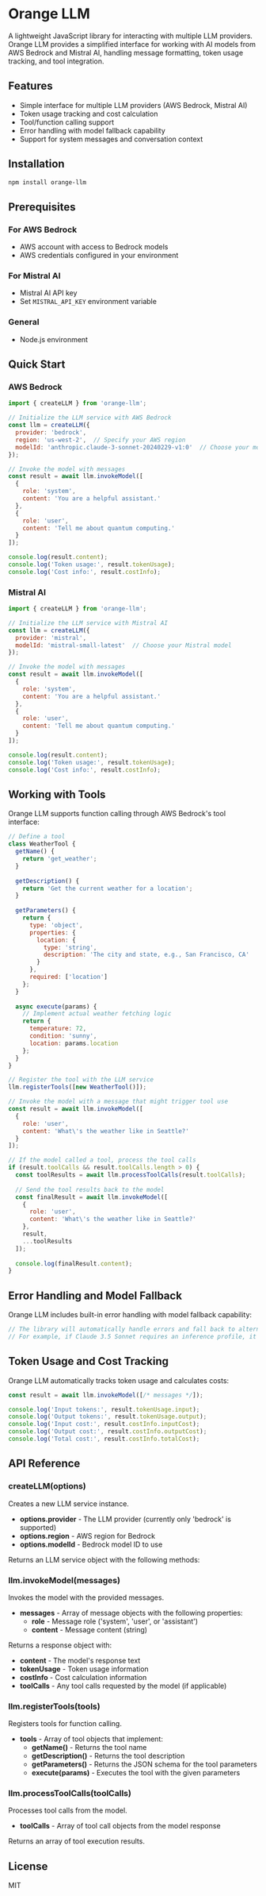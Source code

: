 # Orange LLM

A lightweight JavaScript library for interacting with multiple LLM providers. Orange LLM provides a simplified interface for working with AI models from AWS Bedrock and Mistral AI, handling message formatting, token usage tracking, and tool integration.

## Features

- Simple interface for multiple LLM providers (AWS Bedrock, Mistral AI)
- Token usage tracking and cost calculation
- Tool/function calling support
- Error handling with model fallback capability
- Support for system messages and conversation context

## Installation

```bash
npm install orange-llm
```

## Prerequisites

### For AWS Bedrock
- AWS account with access to Bedrock models
- AWS credentials configured in your environment

### For Mistral AI
- Mistral AI API key
- Set `MISTRAL_API_KEY` environment variable

### General
- Node.js environment

## Quick Start

### AWS Bedrock

```javascript
import { createLLM } from 'orange-llm';

// Initialize the LLM service with AWS Bedrock
const llm = createLLM({
  provider: 'bedrock',
  region: 'us-west-2',  // Specify your AWS region
  modelId: 'anthropic.claude-3-sonnet-20240229-v1:0'  // Choose your model
});

// Invoke the model with messages
const result = await llm.invokeModel([
  {
    role: 'system',
    content: 'You are a helpful assistant.'
  },
  {
    role: 'user',
    content: 'Tell me about quantum computing.'
  }
]);

console.log(result.content);
console.log('Token usage:', result.tokenUsage);
console.log('Cost info:', result.costInfo);
```

### Mistral AI

```javascript
import { createLLM } from 'orange-llm';

// Initialize the LLM service with Mistral AI
const llm = createLLM({
  provider: 'mistral',
  modelId: 'mistral-small-latest'  // Choose your Mistral model
});

// Invoke the model with messages
const result = await llm.invokeModel([
  {
    role: 'system',
    content: 'You are a helpful assistant.'
  },
  {
    role: 'user',
    content: 'Tell me about quantum computing.'
  }
]);

console.log(result.content);
console.log('Token usage:', result.tokenUsage);
console.log('Cost info:', result.costInfo);
```

## Working with Tools

Orange LLM supports function calling through AWS Bedrock's tool interface:

```javascript
// Define a tool
class WeatherTool {
  getName() {
    return 'get_weather';
  }
  
  getDescription() {
    return 'Get the current weather for a location';
  }
  
  getParameters() {
    return {
      type: 'object',
      properties: {
        location: {
          type: 'string',
          description: 'The city and state, e.g., San Francisco, CA'
        }
      },
      required: ['location']
    };
  }
  
  async execute(params) {
    // Implement actual weather fetching logic
    return {
      temperature: 72,
      condition: 'sunny',
      location: params.location
    };
  }
}

// Register the tool with the LLM service
llm.registerTools([new WeatherTool()]);

// Invoke the model with a message that might trigger tool use
const result = await llm.invokeModel([
  {
    role: 'user',
    content: 'What\'s the weather like in Seattle?'
  }
]);

// If the model called a tool, process the tool calls
if (result.toolCalls && result.toolCalls.length > 0) {
  const toolResults = await llm.processToolCalls(result.toolCalls);
  
  // Send the tool results back to the model
  const finalResult = await llm.invokeModel([
    {
      role: 'user',
      content: 'What\'s the weather like in Seattle?'
    },
    result,
    ...toolResults
  ]);
  
  console.log(finalResult.content);
}
```

## Error Handling and Model Fallback

Orange LLM includes built-in error handling with model fallback capability:

```javascript
// The library will automatically handle errors and fall back to alternative models if needed
// For example, if Claude 3.5 Sonnet requires an inference profile, it will fall back to the specified fallback model
```

## Token Usage and Cost Tracking

Orange LLM automatically tracks token usage and calculates costs:

```javascript
const result = await llm.invokeModel([/* messages */]);

console.log('Input tokens:', result.tokenUsage.input);
console.log('Output tokens:', result.tokenUsage.output);
console.log('Input cost:', result.costInfo.inputCost);
console.log('Output cost:', result.costInfo.outputCost);
console.log('Total cost:', result.costInfo.totalCost);
```

## API Reference

### createLLM(options)

Creates a new LLM service instance.

- **options.provider** - The LLM provider (currently only 'bedrock' is supported)
- **options.region** - AWS region for Bedrock
- **options.modelId** - Bedrock model ID to use

Returns an LLM service object with the following methods:

### llm.invokeModel(messages)

Invokes the model with the provided messages.

- **messages** - Array of message objects with the following properties:
  - **role** - Message role ('system', 'user', or 'assistant')
  - **content** - Message content (string)

Returns a response object with:
- **content** - The model's response text
- **tokenUsage** - Token usage information
- **costInfo** - Cost calculation information
- **toolCalls** - Any tool calls requested by the model (if applicable)

### llm.registerTools(tools)

Registers tools for function calling.

- **tools** - Array of tool objects that implement:
  - **getName()** - Returns the tool name
  - **getDescription()** - Returns the tool description
  - **getParameters()** - Returns the JSON schema for the tool parameters
  - **execute(params)** - Executes the tool with the given parameters

### llm.processToolCalls(toolCalls)

Processes tool calls from the model.

- **toolCalls** - Array of tool call objects from the model response

Returns an array of tool execution results.

## License

MIT
